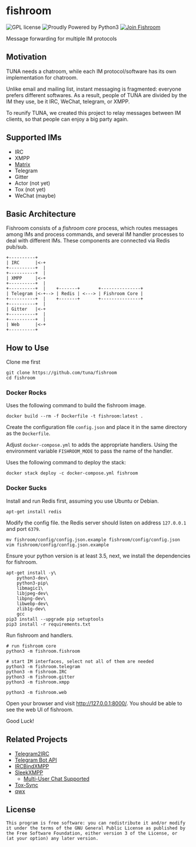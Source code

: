# fishroom
![GPL license](https://img.shields.io/badge/license-GPL-blue.svg)
![Proudly Powered by Python3](https://img.shields.io/badge/python-3.5-blue.svg)
[![Join Fishroom](https://img.shields.io/badge/%23chat-fishroom-brightgreen.svg)](https://fishroom.tuna.moe/)

Message forwarding for multiple IM protocols

## Motivation

TUNA needs a chatroom, while each IM protocol/software has its own
implementation for chatroom.

Unlike email and mailing list, instant messaging is fragmented: everyone prefers
different softwares. As a result, people of TUNA are divided by the IM they use,
be it IRC, WeChat, telegram, or XMPP.

To reunify TUNA, we created this project to relay messages between IM clients,
so that people can enjoy a big party again.

## Supported IMs

- IRC
- XMPP
- [Matrix](https://matrix.org)
- Telegram
- Gitter
- Actor (not yet)
- Tox (not yet)
- WeChat (maybe)

## Basic Architecture

Fishroom consists of a *fishroom core* process, which routes messages among IMs
and process commands, and several IM handler processes to deal with different
IMs. These components are connected via Redis pub/sub.

```Text
+----------+
| IRC      |<-+
+----------+  |
+----------+  |
| XMPP     |<-+
+----------+  |
+----------+  |    +-------+       +---------------+
| Telegram |<-+--> | Redis | <---> | Fishroom Core |
+----------+  |    +-------+       +---------------+
+----------+  |
| Gitter   |<-+
+----------+  |
+----------+  |
| Web      |<-+
+----------+
```

## How to Use

Clone me first

```ShellSession
git clone https://github.com/tuna/fishroom
cd fishroom
```

### Docker Rocks

Uses the following command to build the fishroom image.

```ShellSession
docker build --rm -f Dockerfile -t fishroom:latest .
```

Create the configuration file `config.json` and place it in the same directory
as the `Dockerfile`.

Adjust `docker-compose.yml` to adds the appropriate handlers.
Using the environment variable `FISHROOM_MODE` to pass the name of the handler.

Uses the following command to deploy the stack:

```ShellSession
docker stack deploy -c docker-compose.yml fishroom
```

### Docker Sucks

Install and run Redis first, assuming you use Ubuntu or Debian.

```ShellSession
apt-get install redis
```

Modify the config file. the Redis server should listen on address `127.0.0.1`
and port `6379`.

```ShellSession
mv fishroom/config/config.json.example fishroom/config/config.json
vim fishroom/config/config.json.example
```

Ensure your python version is at least 3.5, next, we install the dependencies
for fishroom.

```ShellSession
apt-get install -y\
    python3-dev\
    python3-pip\
    libmagic1\
    libjpeg-dev\
    libpng-dev\
    libwebp-dev\
    zlib1g-dev\
    gcc
pip3 install --upgrade pip setuptools
pip3 install -r requirements.txt
```

Run fishroom and handlers.

```ShellSession
# run fishroom core
python3 -m fishroom.fishroom

# start IM interfaces, select not all of them are needed
python3 -m fishroom.telegram
python3 -m fishroom.IRC
python3 -m fishroom.gitter
python3 -m fishroom.xmpp

python3 -m fishroom.web
```

Open your browser and visit <http://127.0.0.1:8000/>. You should be able to see
the web UI of fishroom.

Good Luck!

## Related Projects

- [Telegram2IRC](https://github.com/tuna/telegram2irc)
- [Telegram Bot API](https://core.telegram.org/bots/api)
- [IRCBindXMPP](https://github.com/lilydjwg/ircbindxmpp)
- [SleekXMPP](https://pypi.python.org/pypi/sleekxmpp)
  - [Multi-User Chat Supported](http://sleekxmpp.com/getting_started/muc.html)
- [Tox-Sync](https://github.com/aitjcize/tox-irc-sync)
- [qwx](https://github.com/xiangzhai/qwx)

## License

```Text
This program is free software: you can redistribute it and/or modify
it under the terms of the GNU General Public License as published by
the Free Software Foundation, either version 3 of the License, or
(at your option) any later version.
```
